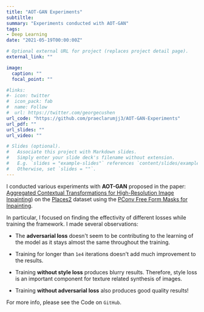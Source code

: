 ```yaml
---
title: "AOT-GAN Experiments"
subtiltle: 
summary: "Experiments conducted with AOT-GAN"
tags:
- Deep Learning
date: "2021-05-19T00:00:00Z"

# Optional external URL for project (replaces project detail page).
external_link: ""

image:
  caption: ""
  focal_point: ""

#links:
#- icon: twitter
#  icon_pack: fab
#  name: Follow
#  url: https://twitter.com/georgecushen
url_code: "https://github.com/praeclarumjj3/AOT-GAN-Experiments"
url_pdf: ""
url_slides: ""
url_video: ""

# Slides (optional).
#   Associate this project with Markdown slides.
#   Simply enter your slide deck's filename without extension.
#   E.g. `slides = "example-slides"` references `content/slides/example-slides.md`.
#   Otherwise, set `slides = ""`.
---
```


I conducted various experiments with **AOT-GAN** proposed in the paper: [Aggregated Contextual Transformations for High-Resolution Image Inpainting](https://arxiv.org/abs/2104.01431)) on the [Places2](http://places2.csail.mit.edu/download.html) dataset using the [PConv Free Form Masks for Inpainting](https://nv-adlr.github.io/publication/partialconv-inpainting).

In particular, I focused on finding the effectivity of different losses while training the framework. I made several observations:

- The **adversarial loss** doesn't seem to be contributing to the learning of the model as it stays almost the same throughout the training.

- Training for longer than `1e4` iterations doesn't add much improvement to the results.

- Training **without style loss** produces blurry results. Therefore, style loss is an important component for texture related synthesis of images.

- Training **without adversarial loss** also produces good quality results!

For more info, please see the Code on `GitHub`.